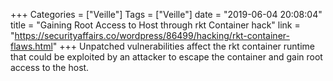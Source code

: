 +++
Categories = ["Veille"]
Tags = ["Veille"]
date = "2019-06-04 20:08:04"
title = "Gaining Root Access to Host through rkt Container hack"
link = "https://securityaffairs.co/wordpress/86499/hacking/rkt-container-flaws.html"
+++
Unpatched vulnerabilities affect the rkt container runtime that could be exploited by an attacker to escape the container and gain root access to the host.